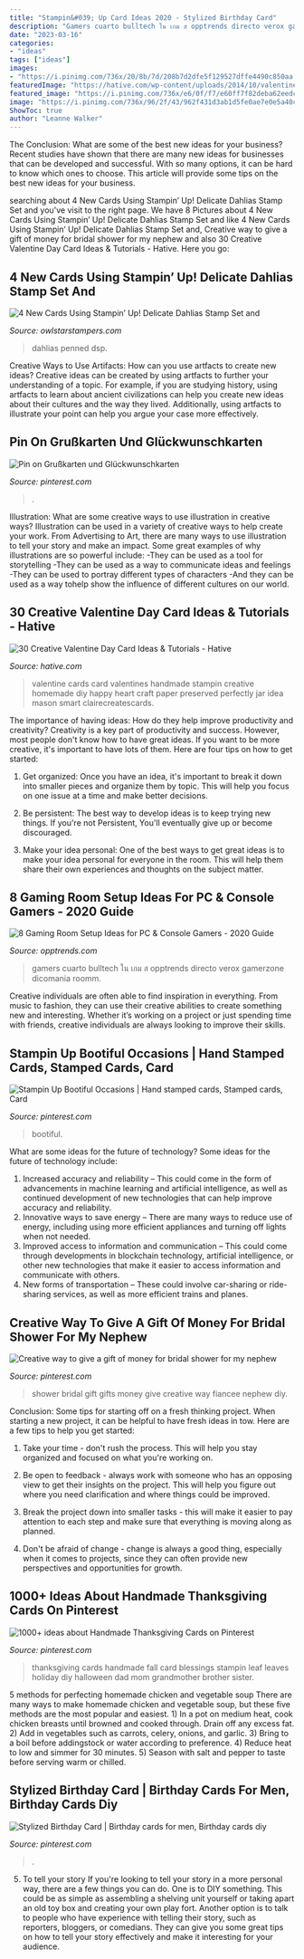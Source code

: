 ```yaml
---
title: "Stampin&#039; Up Card Ideas 2020 - Stylized Birthday Card"
description: "Gamers cuarto bulltech ใน เกม ส opptrends directo verox gamerzone dicomania roomm"
date: "2023-03-16"
categories:
- "ideas"
tags: ["ideas"]
images:
- "https://i.pinimg.com/736x/20/8b/7d/208b7d2dfe5f129527dffe4490c850aa.jpg"
featuredImage: "https://hative.com/wp-content/uploads/2014/10/valentine-card-ideas/3-valentine-card-ideas.jpg"
featured_image: "https://i.pinimg.com/736x/e6/0f/f7/e60ff7f82deba62eedcb63c95dcd6231.jpg"
image: "https://i.pinimg.com/736x/96/2f/43/962f431d3ab1d5fe0ae7e0e5a40cef3e.jpg"
ShowToc: true
author: "Leanne Walker"
---
```



The Conclusion: What are some of the best new ideas for your business?
Recent studies have shown that there are many new ideas for businesses that can be developed and successful. With so many options, it can be hard to know which ones to choose. This article will provide some tips on the best new ideas for your business.

	

		
searching about 4 New Cards Using Stampin’ Up! Delicate Dahlias Stamp Set and you've visit to the right page. We have 8 Pictures about 4 New Cards Using Stampin’ Up! Delicate Dahlias Stamp Set and like 4 New Cards Using Stampin’ Up! Delicate Dahlias Stamp Set and, Creative way to give a gift of money for bridal shower for my nephew and also 30 Creative Valentine Day Card Ideas &amp; Tutorials - Hative. Here you go:
		
    
## 4 New Cards Using Stampin’ Up! Delicate Dahlias Stamp Set And

<img loading=lazy src="https://owlstarstampers.com/wp-content/uploads/DelicateDahlias1-600x796.jpg" onerror="this.onerror=null;this.src='https://tse1.mm.bing.net/th?id=OIP.J255qwEiGty-hv_lxAx1qAHaJ0&amp;pid=15.1';" alt="4 New Cards Using Stampin’ Up! Delicate Dahlias Stamp Set and">

_Source: owlstarstampers.com_

>dahlias penned dsp. 

	

Creative Ways to Use Artifacts: How can you use artfacts to create new ideas?
Creative ideas can be created by using artfacts to further your understanding of a topic. For example, if you are studying history, using artfacts to learn about ancient civilizations can help you create new ideas about their cultures and the way they lived. Additionally, using artfacts to illustrate your point can help you argue your case more effectively.

    
## Pin On Grußkarten Und Glückwunschkarten

<img loading=lazy src="https://i.pinimg.com/736x/39/1f/d5/391fd53daefb01f43ffc63a761a192c4.jpg" onerror="this.onerror=null;this.src='https://tse2.mm.bing.net/th?id=OIP.CyVxsE5KhoLNLaiEYxB-SwHaJ3&amp;pid=15.1';" alt="Pin on Grußkarten und Glückwunschkarten">

_Source: pinterest.com_

>. 

	

Illustration: What are some creative ways to use illustration in creative ways?
Illustration can be used in a variety of creative ways to help create your work. From Advertising to Art, there are many ways to use illustration to tell your story and make an impact. Some great examples of why illustrations are so powerful include: 
-They can be used as a tool for storytelling 
-They can be used as a way to communicate ideas and feelings 
-They can be used to portray different types of characters 
-And they can be used as a way tohelp show the influence of different cultures on our world.

    
## 30 Creative Valentine Day Card Ideas &amp; Tutorials - Hative

<img loading=lazy src="https://hative.com/wp-content/uploads/2014/10/valentine-card-ideas/3-valentine-card-ideas.jpg" onerror="this.onerror=null;this.src='https://tse2.mm.bing.net/th?id=OIP.tPoAnvXMrCBjLFZomtbgxwHaF4&amp;pid=15.1';" alt="30 Creative Valentine Day Card Ideas &amp; Tutorials - Hative">

_Source: hative.com_

>valentine cards card valentines handmade stampin creative homemade diy happy heart craft paper preserved perfectly jar idea mason smart clairecreatescards. 

	

The importance of having ideas: How do they help improve productivity and creativity?
Creativity is a key part of productivity and success. However, most people don't know how to have great ideas. If you want to be more creative, it's important to have lots of them. Here are four tips on how to get started:
1. Get organized: Once you have an idea, it's important to break it down into smaller pieces and organize them by topic. This will help you focus on one issue at a time and make better decisions.

2. Be persistent: The best way to develop ideas is to keep trying new things. If you're not Persistent, You'll eventually give up or become discouraged.

3. Make your idea personal: One of the best ways to get great ideas is to make your idea personal for everyone in the room. This will help them share their own experiences and thoughts on the subject matter.

    
## 8 Gaming Room Setup Ideas For PC &amp; Console Gamers - 2020 Guide

<img loading=lazy src="https://www.opptrends.com/wp-content/uploads/2020/03/roomm.jpg" onerror="this.onerror=null;this.src='https://tse4.mm.bing.net/th?id=OIP.feG5Z9jpTF2ZayHFeiOmtwHaFj&amp;pid=15.1';" alt="8 Gaming Room Setup Ideas for PC &amp; Console Gamers - 2020 Guide">

_Source: opptrends.com_

>gamers cuarto bulltech ใน เกม ส opptrends directo verox gamerzone dicomania roomm. 

	

Creative individuals are often able to find inspiration in everything. From music to fashion, they can use their creative abilities to create something new and interesting. Whether it’s working on a project or just spending time with friends, creative individuals are always looking to improve their skills.

    
## Stampin Up Bootiful Occasions | Hand Stamped Cards, Stamped Cards, Card

<img loading=lazy src="https://i.pinimg.com/736x/96/2f/43/962f431d3ab1d5fe0ae7e0e5a40cef3e.jpg" onerror="this.onerror=null;this.src='https://tse3.mm.bing.net/th?id=OIP.VUUPff__WurrzhUd9dY8tgHaJ3&amp;pid=15.1';" alt="Stampin Up Bootiful Occasions | Hand stamped cards, Stamped cards, Card">

_Source: pinterest.com_

>bootiful. 

	

What are some ideas for the future of technology?
Some ideas for the future of technology include: 
1. Increased accuracy and reliability – This could come in the form of advancements in machine learning and artificial intelligence, as well as continued development of new technologies that can help improve accuracy and reliability. 
2. Innovative ways to save energy – There are many ways to reduce use of energy, including using more efficient appliances and turning off lights when not needed. 
3. Improved access to information and communication – This could come through developments in blockchain technology, artificial intelligence, or other new technologies that make it easier to access information and communicate with others. 
4. New forms of transportation – These could involve car-sharing or ride-sharing services, as well as more efficient trains and planes.

    
## Creative Way To Give A Gift Of Money For Bridal Shower For My Nephew

<img loading=lazy src="https://i.pinimg.com/1200x/31/cb/83/31cb83f8e2b19df1003cb6f01e59e474.jpg" onerror="this.onerror=null;this.src='https://tse3.mm.bing.net/th?id=OIP.B__yifwgT8gjPotlrg090QHaJ4&amp;pid=15.1';" alt="Creative way to give a gift of money for bridal shower for my nephew">

_Source: pinterest.com_

>shower bridal gift gifts money give creative way fiancee nephew diy. 

	

Conclusion: Some tips for starting off on a fresh thinking project.
When starting a new project, it can be helpful to have fresh ideas in tow. Here are a few tips to help you get started:
1. Take your time - don't rush the process. This will help you stay organized and focused on what you're working on.

2. Be open to feedback - always work with someone who has an opposing view to get their insights on the project. This will help you figure out where you need clarification and where things could be improved.

3. Break the project down into smaller tasks - this will make it easier to pay attention to each step and make sure that everything is moving along as planned.

4. Don't be afraid of change - change is always a good thing, especially when it comes to projects, since they can often provide new perspectives and opportunities for growth.

    
## 1000+ Ideas About Handmade Thanksgiving Cards On Pinterest

<img loading=lazy src="https://i.pinimg.com/736x/e6/0f/f7/e60ff7f82deba62eedcb63c95dcd6231.jpg" onerror="this.onerror=null;this.src='https://tse2.mm.bing.net/th?id=OIP.v3399yodQB7SNINMAQlJrgHaJ3&amp;pid=15.1';" alt="1000+ ideas about Handmade Thanksgiving Cards on Pinterest">

_Source: pinterest.com_

>thanksgiving cards handmade fall card blessings stampin leaf leaves holiday diy halloween dad mom grandmother brother sister. 

	

5 methods for perfecting homemade chicken and vegetable soup
There are many ways to make homemade chicken and vegetable soup, but these five methods are the most popular and easiest. 1) In a pot on medium heat, cook chicken breasts until browned and cooked through. Drain off any excess fat. 2) Add in vegetables such as carrots, celery, onions, and garlic. 3) Bring to a boil before addingstock or water according to preference. 4) Reduce heat to low and simmer for 30 minutes. 5) Season with salt and pepper to taste before serving warm or chilled.

    
## Stylized Birthday Card | Birthday Cards For Men, Birthday Cards Diy

<img loading=lazy src="https://i.pinimg.com/736x/20/8b/7d/208b7d2dfe5f129527dffe4490c850aa.jpg" onerror="this.onerror=null;this.src='https://tse1.mm.bing.net/th?id=OIP.yQRq18WesZJmrBAAtJguigHaIg&amp;pid=15.1';" alt="Stylized Birthday Card | Birthday cards for men, Birthday cards diy">

_Source: pinterest.com_

>. 

	

5. To tell your story
If you're looking to tell your story in a more personal way, there are a few things you can do. One is to DIY something. This could be as simple as assembling a shelving unit yourself or taking apart an old toy box and creating your own play fort. Another option is to talk to people who have experience with telling their story, such as reporters, bloggers, or comedians. They can give you some great tips on how to tell your story effectively and make it interesting for your audience.

